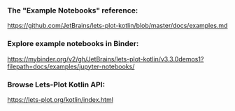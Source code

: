 ### The "Example Notebooks" reference:

https://github.com/JetBrains/lets-plot-kotlin/blob/master/docs/examples.md

### Explore example notebooks in Binder:

https://mybinder.org/v2/gh/JetBrains/lets-plot-kotlin/v3.3.0demos1?filepath=docs/examples/jupyter-notebooks/

### Browse Lets-Plot Kotlin API:

https://lets-plot.org/kotlin/index.html
